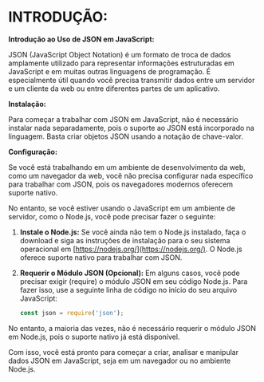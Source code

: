# INTRODUÇÃO:
**Introdução ao Uso de JSON em JavaScript:**

JSON (JavaScript Object Notation) é um formato de troca de dados amplamente utilizado para representar informações estruturadas em JavaScript e em muitas outras linguagens de programação. É especialmente útil quando você precisa transmitir dados entre um servidor e um cliente da web ou entre diferentes partes de um aplicativo.

**Instalação:**

Para começar a trabalhar com JSON em JavaScript, não é necessário instalar nada separadamente, pois o suporte ao JSON está incorporado na linguagem. Basta criar objetos JSON usando a notação de chave-valor.

**Configuração:**

Se você está trabalhando em um ambiente de desenvolvimento da web, como um navegador da web, você não precisa configurar nada específico para trabalhar com JSON, pois os navegadores modernos oferecem suporte nativo.

No entanto, se você estiver usando o JavaScript em um ambiente de servidor, como o Node.js, você pode precisar fazer o seguinte:

1. **Instale o Node.js:** Se você ainda não tem o Node.js instalado, faça o download e siga as instruções de instalação para o seu sistema operacional em [https://nodejs.org/](https://nodejs.org/). O Node.js oferece suporte nativo para trabalhar com JSON.

2. **Requerir o Módulo JSON (Opcional):** Em alguns casos, você pode precisar exigir (require) o módulo JSON em seu código Node.js. Para fazer isso, use a seguinte linha de código no início do seu arquivo JavaScript:

   ```javascript
   const json = require('json');
   ```

No entanto, a maioria das vezes, não é necessário requerir o módulo JSON em Node.js, pois o suporte nativo já está disponível.

Com isso, você está pronto para começar a criar, analisar e manipular dados JSON em JavaScript, seja em um navegador ou no ambiente Node.js. 